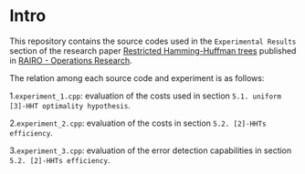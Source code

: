 # Intro
This repository contains the source codes used in the `Experimental Results` section of the research paper [Restricted Hamming-Huffman trees](https://www.rairo-ro.org/component/article?access=doi&doi=10.1051/ro/2022066)
published in [RAIRO - Operations Research](https://www.rairo-ro.org/).


The relation among each source code and experiment is as follows: 

1.`experiment_1.cpp`: evaluation of the costs used in section `5.1. uniform [3]-HHT optimality hypothesis`.

2.`experiment_2.cpp`: evaluation of the costs in section `5.2. [2]-HHTs efficiency`.

3.`experiment_3.cpp`: evaluation of the error detection capabilities in section `5.2. [2]-HHTs efficiency`.
